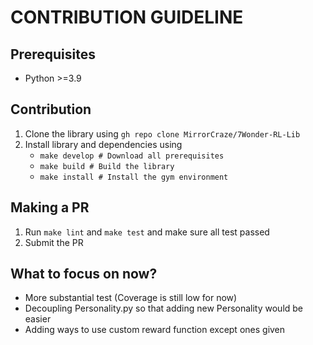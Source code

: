 # CONTRIBUTION GUIDELINE

## Prerequisites
* Python >=3.9

## Contribution
1. Clone the library using ```gh repo clone MirrorCraze/7Wonder-RL-Lib```
2. Install library and dependencies using
   * ```make develop # Download all prerequisites ```
   * ```make build # Build the library```
   * ```make install # Install the gym environment```

## Making a PR
1. Run ```make lint``` and ```make test``` and make sure all test passed
2. Submit the PR



## What to focus on now?
* More substantial test (Coverage is still low for now)
* Decoupling Personality.py so that adding new Personality would be easier
* Adding ways to use custom reward function except ones given